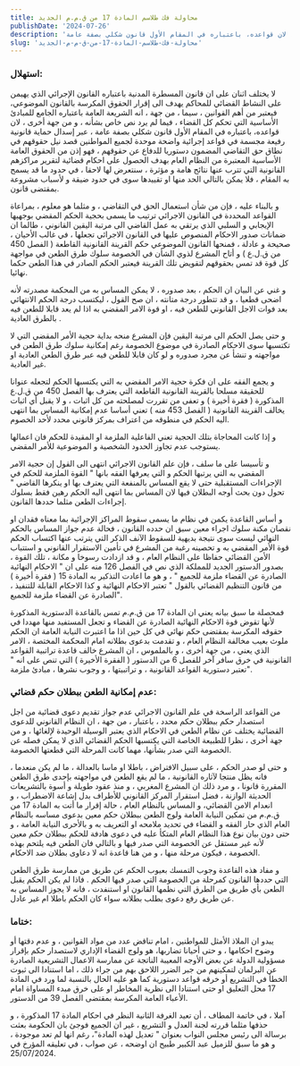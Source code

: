 ```yaml
---
title: محاولة فك طلاسم المادة 17 من ق.م.م الجديد
publishDate: '2024-07-26'
description: 'لا يختلف اثنان على ان قانون المسطرة المدنية باعتباره القانون الإجرائي الذي يهيمن على النشاط القضائي للمحاكم يهدف الى إقرار الحقوق المكرسة بالقانون الموضوعي، فيعتبر من أهم القوانين ، سيما ، من جهة ، انه الشريعة العامة باعتباره الجامع للمبادئ الأساسية التي تحكم كل القضاء ، فيما لم يرد نص خاص بشأنه ، و من جهة أخرى ، لان قواعده، باعتباره في المقام الأول قانون شكلي بصفة عامة...'
slug: 'محاولة-فك-طلاسم-المادة-17-من-ق-م-م-الجديد'
---
```

### استهلال:

لا يختلف اثنان على ان قانون المسطرة المدنية باعتباره القانون الإجرائي الذي يهيمن على النشاط القضائي للمحاكم يهدف الى إقرار الحقوق المكرسة بالقانون الموضوعي، فيعتبر من أهم القوانين ، سيما ، من جهة ، انه الشريعة العامة باعتباره الجامع للمبادئ الأساسية التي تحكم كل القضاء ، فيما لم يرد نص خاص بشأنه ، و من جهة أخرى ، لان قواعده، باعتباره في المقام الأول قانون شكلي بصفة عامة ، عبر إسدال حماية قانونية رفيعة مجسمة في قواعد إجرائية واضحة موحدة لجميع المواطنين قصد نيل حقوقهم في نطاق حق التقاضي المضمون دستوريا للدفاع عن حقوقهم ، فهو إذن من الحقوق العامة الأساسية المعتبرة من النظام العام بهدف الحصول على احكام قضائية لتقرير مراكزهم القانونية التي تترب عنها نتائج هامة و مؤثرة ، سنتعرض لها لاحقا ، في حدود ما قد يسمح به المقام ، فلا يمكن بالتالي الحد منها او تقييدها سوى في حدود ضيقة و لأسباب مشروعة بمقتضى قانون.

و بالبناء عليه ، فإن من شأن استعمال الحق في التقاضي ، و مثلما هو معلوم ، بمراعاة القواعد المحددة في القانون الاجرائي ترتيب ما يسمى بحجية الحكم المقضي بوجهيها الإيجابي و السلبي الذي يرتقي به عمل القاضي الى مرتبة اليقين القانوني ، طالما ان ضمانات صدور الاحكام المنصوص عليها في القانون الاجرائي تجعلها ، في غالب الأحيان ، صحيحة و عادلة ، فمنحها القانون الموضوعي حكم القرينة القانونية القاطعة ( الفصل 450  من ق.ل.ع ) و أتاح المشرع لذوي الشأن في الخصومة سلوك طرق الطعن في مواجهة كل قوة قد تمس بحقوقهم لتقويض تلك القرينة فيعتبر الحكم الصادر في هذا الطعن حكما نهائيا.

و غني عن البيان ان الحكم ، بعد صدوره ، لا يمكن المساس به من المحكمة مصدرته لأنه اضحى قطعيا ، و قد تتطور درجة متانته ، ان صح القول ، ليكتسب درجة الحكم الانتهائي بعد فوات الاجل القانوني للطعن فيه ، او قوة الامر المقضي به اذا لم يعد قابلا للطعن فيه بالطرق العادية .

و حتى يصل الحكم الى مرتبة اليقين فإن المشرع منحه بداية حجية الأمر المقضي التي لا تكتسبها سوى الاحكام الصادرة في موضوع الخصومة رغم إمكانية سلوك طرق الطعن في مواجهته و تنشأ عن مجرد صدوره و لو كان قابلا للطعن فيه عبر طرق الطعن العادية او غير العادية.

و يجمع الفقه على ان فكرة حجية الامر المقضي به التي يكتسبها الحكم لتجعله عنوانا للحقيقة مسلحا بالقرينة القانونية القاطعة التي يعترف بها الفصل 450 من ق.ل.ع المذكورة ( فقرة أخيرة ) و تعفى من تقررت لمصلحته من كل اثبات ، و لا يقبل أي اثبات يخالف القرينة القانونية ( الفصل 453 منه ) تعني أساسا عدم إمكانية المساس بما انتهى اليه الحكم في منطوقه من اعتراف بمركز قانوني محدد لأحد الخصوم.

و إذا كانت المحاجاة بتلك الحجية تعني الفاعلية الملزمة او المقيدة للحكم فان اعمالها يستوجب عدم تجاوز الحدود الشخصية و الموضوعية للأمر المقضي.

و تأسيسا على ما سلف ، فإن علم القانون الاجرائي انتهى الى القول إن حجية الامر المقضي به التي يرتبها الحكم و التي يعرفها الفقه بانها " القوة الملزمة للحكم في الإجراءات المستقبلية حتى لا يقع المساس بالمنفعة التي يعترف بها او ينكرها القاضي " تحول دون بحث أوجه البطلان فيها لان المساس بما انتهى اليه الحكم رهين فقط بسلوك إجراءات الطعن مثلما حددها القانون.

و أساس القاعدة يكمن في نظام ما يسمى سقوط المراكز الإجرائية بما معناه فقدان او نقصان مكنة سلوك اجراء معين سبق ان حدده القانون ، فحالة عدم جواز المساس بالحكم النهائي ليست سوى نتيجة بديهية للسقوط الآنف الذكر التي يترتب عنها اكتساب الحكم قوة الأمر المقضي به و تحصينه رغبة من المشرع في تأمين الاستقرار القانوني و استتباب الأمن القضائي حفاظا على النظام العام ، و قد ازدادت رسوخا و مكانة ، تلك القوة ، بصدور الدستور الجديد للمملكة الذي نص في الفصل 126 منه على ان " الاحكام النهائية الصادرة عن القضاء ملزمة للجميع " ، و هو ما اعادت التذكير به المادة 15 ( فقرة أخيرة ) من قانون التنظيم القضائي بالقول " تعتبر الاحكام النهائية و كذا الاحكام القابلة للتنفيذ ، الصادرة عن القضاء ملزمة للجميع".

فمحصلة ما سبق بيانه يعني ان المادة 17 من ق.م.م تمس بالقاعدة الدستورية المذكورة لأنها تقوض قوة الاحكام النهائية الصادرة عن القضاء و تجعل المستفيد منها مهددا في حقوقه المكرسة بمقتضى حكم نهائي في كل حين اذا ما اعتبرت النيابة العامة ان الحكم ملوث بعيب مخالفة النظام العام ، و تقدمت بدعوى بطلانه امام المحكمة المختصة ، الامر الذي يعني ، من جهة أخرى ، و بالملموس ، ان المشرع خالف قاعدة تراتبية القواعد القانونية في خرق سافر آخر للفصل 6 من الدستور ( الفقرة الأخيرة ) التي تنص على انه " تعتبر دستورية القواعد القانونية ، و تراتبيتها ، و وجوب نشرها ، مبادئ ملزمة".

### عدم إمكانية الطعن ببطلان حكم قضائي:

من القواعد الراسخة في علم القانون الاجرائي عدم جواز تقديم دعوى قضائية من اجل استصدار حكم ببطلان حكم محدد ، باعتبار ، من جهة ، ان النظام القانوني للدعوى القضائية يختلف عن نظام الطعن في الاحكام الذي يعتبر الوسيلة الوحيدة لإلغائها ، و من جهة أخرى ، نظرا للطبيعة الخاصة التي يكتسبها الحكم القضائي الذي لا يمكن فصله عن الخصومة التي صدر بشأنها، مهما كانت المرحلة التي قطعتها الخصومة.

و حتى لو صدر الحكم ، على سبيل الافتراض ، باطلا او ماسا بالعدالة ، ما لم يكن منعدما ، فانه يظل منتجا لآثاره القانونية ، ما لم يقع الطعن في مواجهته بإحدى طرق الطعن المقررة قانونا ، و مرد ذلك ان المشرع المغربي ، و منذ عقود طويلة و أسوة بالتشريعات الحديثة الوازنة ، فضل استقرار المركز القانوني للأطراف بدل إشاعة الاضطراب ، و انعدام الامن القضائي، و المساس بالنظام العام ، حالة إقرار ما أتت به المادة 17 من ق.م.م من تمكين النيابة العامة ولوج الطعن ببطلان حكم معين بدعوى مساسه بالنظام العام الذي حار الفقه و القضاء في تحديد ملامحه او التعريف به و بالأحرى النيابة العامة ، و حتى دون بيان نوع هذا النظام العام المتكأ عليه في دعوى هادفة للحكم ببطلان حكم معين لأنه غير مستقل عن الخصومة التي صدر فيها و بالتالي فان الطعن فيه يلتحم بهذه الخصومة ، فيكون مرحلة منها ، و من هنا قاعدة انه لا دعاوى بطلان ضد الاحكام.

و مفاد هذه القاعدة وجوب التمسك بعيوب الحكم عن طريق من ممارسة طرق الطعن التي حددها القانون كمرحلة من الخصومة التي صدر فيها الحكم . فاذا لم يكن الحكم يقبل الطعن بأي طريق من الطرق التي نظمها القانون او استنفدت ، فانه لا يجوز المساس به عن طريق رفع دعوى بطلب بطلانه سواء كان الحكم باطلا ام غير عادل.

### ختاما:

 يبدو ان الملاذ الأمثل للمواطنين ، امام تناقض عدد من مواد القوانين ، و عدم دقتها أو وضوح احكامها ، و حتى أحيانا تضاربها، هو ولوج القضاء الإداري لاستصدار حكم بإقرار مسؤولية الدولة عن بعض الأوجه المعيبة الناتجة عن ممارسة الاعمال التشريعية الصادرة عن البرلمان لتمكينهم من جبر الضرر اللاحق بهم من جراء ذلك ، اما استنادا الى ثبوت الخطأ في التشريع أو خرقه قواعد دستورية كما هو عليه الحال بالنسبة لما ورد في المادة 17 محل التعليق او حتى استنادا الى نظرية المخاطر او على خرق مبدء المساواة امام الأعباء العامة المكرسة بمقتضى الفصل 39 من الدستور.

آملا ، في خاتمة المطاف ، أن تعيد الغرفة الثانية النظر في احكام المادة 17 المذكورة ، و حذفها مثلما قررته لجنة العدل و التشريع ، غير ان الجميع فوجئ بان الحكومة بعثت برسالة الى رئيس مجلس النواب بعنوان " تعديل لهذه المادة"، رغم انها لم تعد موجودة ، و هو ما سبق للزميل عبد الكبير طبيح ان اوضحه ، عن صواب ، في تعليقه المؤرخ في 25/07/2024.
